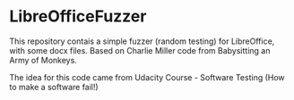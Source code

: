 LibreOfficeFuzzer
=================

This repository contais a simple fuzzer (random testing) for LibreOffice, with some docx files. Based on Charlie Miller code from Babysitting an Army of Monkeys.

The idea for this code came from Udacity Course - Software Testing (How to make a software fail!)